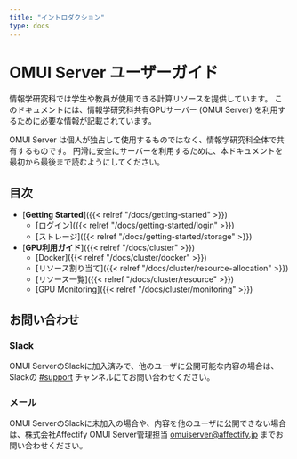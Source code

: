```yaml
---
title: "イントロダクション"
type: docs
---
```


# OMUI Server ユーザーガイド


情報学研究科では学生や教員が使用できる計算リソースを提供しています。
このドキュメントには、情報学研究科共有GPUサーバー (OMUI Server) を利用するために必要な情報が記載されています。

OMUI Server は個人が独占して使用するものではなく、情報学研究科全体で共有するものです。
円滑に安全にサーバーを利用するために、本ドキュメントを最初から最後まで読むようにしてください。

## 目次

- [**Getting Started**]({{< relref "/docs/getting-started" >}})
  - [ログイン]({{< relref "/docs/getting-started/login" >}})
  - [ストレージ]({{< relref "/docs/getting-started/storage" >}})
- [**GPU利用ガイド**]({{< relref "/docs/cluster" >}})
  - [Docker]({{< relref "/docs/cluster/docker" >}})
  - [リソース割り当て]({{< relref "/docs/cluster/resource-allocation" >}})
  - [リソース一覧]({{< relref "/docs/cluster/resource" >}})
  - [GPU Monitoring]({{< relref "/docs/cluster/monitoring" >}})

## お問い合わせ

### Slack

OMUI ServerのSlackに加入済みで、他のユーザに公開可能な内容の場合は、Slackの [#support](https://omuiserver.slack.com/archives/C07CXNBBB0C) チャンネルにてお問い合わせください。

### メール

OMUI ServerのSlackに未加入の場合や、内容を他のユーザに公開できない場合は、株式会社Affectify OMUI Server管理担当 omuiserver@affectify.jp までお問い合わせください。
